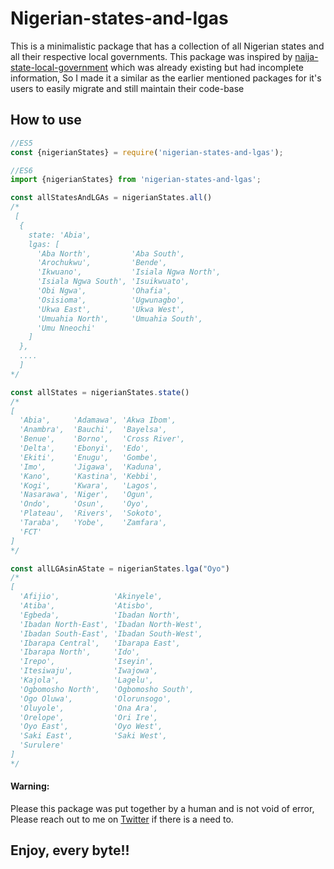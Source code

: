 # Nigerian-states-and-lgas
This is a minimalistic package that has a collection of all Nigerian states and all their respective local governments. This package was inspired by [naija-state-local-government](https://www.npmjs.com/package/naija-state-local-government) which was already existing but had incomplete information, So I made it a similar as the earlier mentioned packages for it's users to easily migrate and still maintain their code-base

## How to use

```javascript
//ES5
const {nigerianStates} = require('nigerian-states-and-lgas');

//ES6
import {nigerianStates} from 'nigerian-states-and-lgas';

const allStatesAndLGAs = nigerianStates.all()
/*
 [
  {
    state: 'Abia',
    lgas: [
      'Aba North',         'Aba South',
      'Arochukwu',         'Bende',
      'Ikwuano',           'Isiala Ngwa North',
      'Isiala Ngwa South', 'Isuikwuato',
      'Obi Ngwa',          'Ohafia',
      'Osisioma',          'Ugwunagbo',
      'Ukwa East',         'Ukwa West',
      'Umuahia North',     'Umuahia South',
      'Umu Nneochi'
    ]
  },
  ....
  ]
*/

const allStates = nigerianStates.state()
/*
[
  'Abia',     'Adamawa', 'Akwa Ibom',
  'Anambra',  'Bauchi',  'Bayelsa',
  'Benue',    'Borno',   'Cross River',
  'Delta',    'Ebonyi',  'Edo',
  'Ekiti',    'Enugu',   'Gombe',
  'Imo',      'Jigawa',  'Kaduna',
  'Kano',     'Kastina', 'Kebbi',
  'Kogi',     'Kwara',   'Lagos',
  'Nasarawa', 'Niger',   'Ogun',
  'Ondo',     'Osun',    'Oyo',
  'Plateau',  'Rivers',  'Sokoto',
  'Taraba',   'Yobe',    'Zamfara',
  'FCT'
]
*/

const allLGAsinAState = nigerianStates.lga("Oyo")
/*
[
  'Afijio',            'Akinyele',
  'Atiba',             'Atisbo',
  'Egbeda',            'Ibadan North',
  'Ibadan North-East', 'Ibadan North-West',
  'Ibadan South-East', 'Ibadan South-West',
  'Ibarapa Central',   'Ibarapa East',
  'Ibarapa North',     'Ido',
  'Irepo',             'Iseyin',
  'Itesiwaju',         'Iwajowa',
  'Kajola',            'Lagelu',
  'Ogbomosho North',   'Ogbomosho South',
  'Ogo Oluwa',         'Olorunsogo',
  'Oluyole',           'Ona Ara',
  'Orelope',           'Ori Ire',
  'Oyo East',          'Oyo West',
  'Saki East',         'Saki West',
  'Surulere'
]
*/
```
#### Warning:
Please this package was put together by a human and is not void of error, Please reach out to me on [Twitter](https://twitter.com/csdimgba) if there is a need to. 

## Enjoy, every byte!!